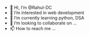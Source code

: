 - 👋 Hi, I’m @Rahul-DC
- 👀 I’m interested in web development
- 🌱 I’m currently learning python, DSA
- 💞️ I’m looking to collaborate on ...
- 📫 How to reach me ...

<!---
Rahul-DC/Rahul-DC is a ✨ special ✨ repository because its `README.md` (this file) appears on your GitHub profile.
You can click the Preview link to take a look at your changes.
--->
